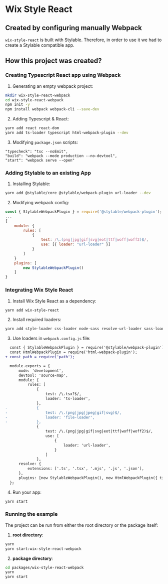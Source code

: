 # Wix Style React

## Created by configuring manually Webpack

`wix-style-react` is built with Stylable. Therefore, in order to use it we had to create a Stylable compatible app.

## How this project was created?

### Creating Typescript React app using Webpack

1. Generating an empty webpack project:

```bash
mkdir wix-style-react-webpack
cd wix-style-react-webpack
npm init -y
npm install webpack webpack-cli --save-dev
```

2. Adding Typescript & React:

```bash
yarn add react react-dom
yarn add ts-loader typescript html-webpack-plugin --dev
```

3. Modifying `package.json` scripts:

```
"typecheck": "tsc --noEmit",
"build": "webpack --mode production --no-devtool",
"start": "webpack serve --open"
```

### Adding Stylable to an existing App

1. Installing Stylable:

```bash
yarn add @stylable/core @stylable/webpack-plugin url-loader --dev
```

2. Modifying webpack config:

```js
const { StylableWebpackPlugin } = require('@stylable/webpack-plugin');
...
{
    module: {
        rules: [
            {
                test: /\.(png|jpg|gif|svg|eot|ttf|woff|woff2)$/,
                use: [{ loader: "url-loader" }]
            }
        ]
    }
    plugins: [
        new StylableWebpackPlugin()
    ]
}
```

### Integrating Wix Style React

1. Install Wix Style React as a dependency:

```bash
yarn add wix-style-react
```

2. Install required loaders:

```bash
yarn add style-loader css-loader node-sass resolve-url-loader sass-loader --dev
```

3. Use loaders in `webpack.config.js` file:

```diff
  const { StylableWebpackPlugin } = require('@stylable/webpack-plugin');
  const HtmlWebpackPlugin = require('html-webpack-plugin');
+ const path = require('path');

  module.exports = {
      mode: 'development',
      devtool: 'source-map',
      module: {
          rules: [
              {
                  test: /\.tsx?$/,
                  loader: 'ts-loader',
              },
-             {
-                 test: /\.(png|jpg|jpeg|gif|svg)$/,
-                 loader: 'file-loader',
-             },
              {
                  test: /\.(png|jpg|gif|svg|eot|ttf|woff|woff2)$/,
                  use: [
                      {
                          loader: 'url-loader',
                      }
                  ]
              },
      resolve: {
          extensions: ['.ts', '.tsx', '.mjs', '.js', '.json'],
      },
      plugins: [new StylableWebpackPlugin(), new HtmlWebpackPlugin({ title: 'Stylable App' })],
  };
```

4. Run your app:

```bash
yarn start
```

### Running the example

The project can be run from either the root directory or the package itself:

1. **root directory**:

```bash
yarn
yarn start:wix-style-react-webpack
```

2. **package directory**:

```bash
cd packages/wix-style-react-webpack
yarn
yarn start
```
